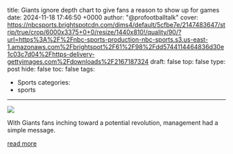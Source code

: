 title: Giants ignore depth chart to give fans a reason to show up for games
date: 2024-11-18 17:46:50 +0000
author: "@profootballtalk"
cover: https://nbcsports.brightspotcdn.com/dims4/default/5cfbe7e/2147483647/strip/true/crop/6000x3375+0+0/resize/1440x810!/quality/90/?url=https%3A%2F%2Fnbc-sports-production-nbc-sports.s3.us-east-1.amazonaws.com%2Fbrightspot%2F61%2F98%2Fdd5744114464836d30e1c03c7d04%2Fhttps-delivery-gettyimages.com%2Fdownloads%2F2167187324
draft: false
top: false
type: post
hide: false
toc: false
tags:
  - Sports
categories:
  - sports
---

![](https://nbcsports.brightspotcdn.com/dims4/default/5cfbe7e/2147483647/strip/true/crop/6000x3375+0+0/resize/1440x810!/quality/90/?url=https%3A%2F%2Fnbc-sports-production-nbc-sports.s3.us-east-1.amazonaws.com%2Fbrightspot%2F61%2F98%2Fdd5744114464836d30e1c03c7d04%2Fhttps-delivery-gettyimages.com%2Fdownloads%2F2167187324)

With Giants fans inching toward a potential revolution, management had a simple message.

[read more](https://www.nbcsports.com/nfl/profootballtalk/rumor-mill/news/giants-ignore-depth-chart-to-give-fans-a-reason-to-show-up-for-games)
